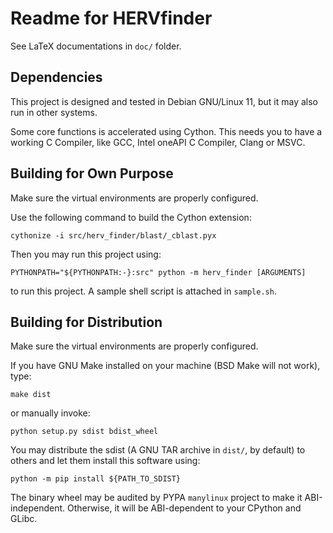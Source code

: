 # Readme for HERVfinder

See LaTeX documentations in `doc/` folder.

## Dependencies

This project is designed and tested in Debian GNU/Linux 11, but it may also run in other systems.

Some core functions is accelerated using Cython. This needs you to have a working C Compiler, like GCC, Intel oneAPI C Compiler, Clang or MSVC.

## Building for Own Purpose

Make sure the virtual environments are properly configured.

Use the following command to build the Cython extension:

```shell
cythonize -i src/herv_finder/blast/_cblast.pyx
```

Then you may run this project using:

```shell
PYTHONPATH="${PYTHONPATH:-}:src" python -m herv_finder [ARGUMENTS]
```

to run this project. A sample shell script is attached in `sample.sh`.

## Building for Distribution

Make sure the virtual environments are properly configured.

If you have GNU Make installed on your machine (BSD Make will not work), type:

```shell
make dist
```

or manually invoke:

```shell
python setup.py sdist bdist_wheel
```

You may distribute the sdist (A GNU TAR archive in `dist/`, by default) to others and let them install this software using:

```shell
python -m pip install ${PATH_TO_SDIST}
```

The binary wheel may be audited by PYPA `manylinux` project to make it ABI-independent. Otherwise, it will be ABI-dependent to your CPython and GLibc.
